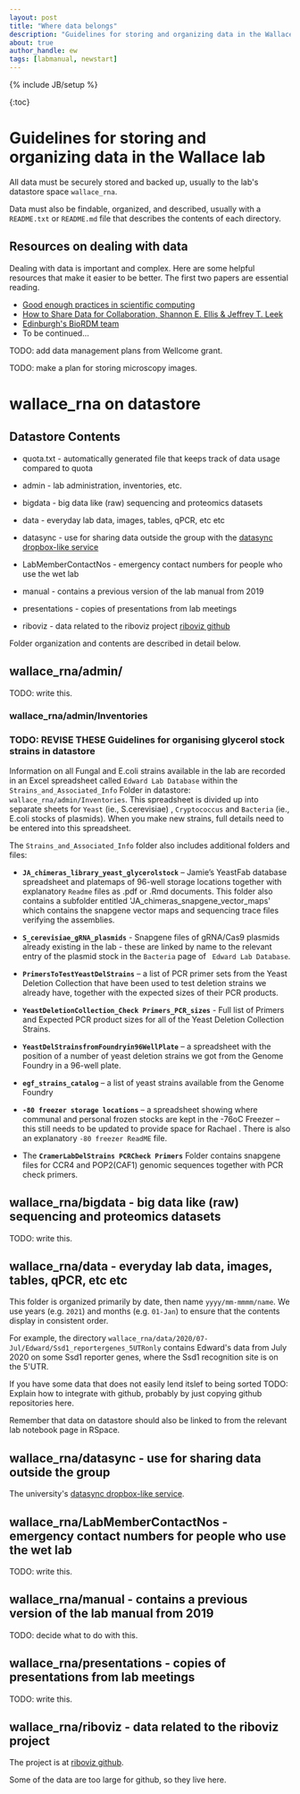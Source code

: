 ```yaml
---
layout: post
title: "Where data belongs"
description: "Guidelines for storing and organizing data in the Wallace lab"
about: true
author_handle: ew
tags: [labmanual, newstart]
---
```

{% include JB/setup %}

{:toc}

# Guidelines for storing and organizing data in the Wallace lab

All data must be securely stored and backed up, usually to the lab's datastore space `wallace_rna`. 

Data must also be findable, organized, and described, usually with a `README.txt` or `README.md` file that describes the contents of each directory.

## Resources on dealing with data

Dealing with data is important and complex.
Here are some helpful resources that make it easier to be better.
The first two papers are essential reading.

* [Good enough practices in scientific computing](https://journals.plos.org/ploscompbiol/article?id=10.1371/journal.pcbi.1005510)
* [How to Share Data for Collaboration, Shannon E. Ellis & Jeffrey T. Leek](https://doi.org/10.1080/00031305.2017.1375987)
* [Edinburgh's BioRDM team](https://www.ed.ac.uk/biology/research/facilities/research-data-management)
* To be continued...

TODO: add data management plans from Wellcome grant.

TODO: make a plan for storing microscopy images.

# wallace_rna on datastore

## Datastore Contents

* quota.txt - automatically generated file that keeps track of data usage compared to quota

* admin - lab administration, inventories, etc.
* bigdata - big data like (raw) sequencing and proteomics datasets
* data - everyday lab data, images, tables, qPCR, etc etc
* datasync - use for sharing data outside the group with the [datasync dropbox-like service](https://www.ed.ac.uk/information-services/computing/desktop-personal/datasync)
* LabMemberContactNos - emergency contact numbers for people who use the wet lab
* manual - contains a previous version of the lab manual from 2019
* presentations - copies of presentations from lab meetings
* riboviz - data related to the riboviz project [riboviz github](https://github.com/riboviz)

Folder organization and contents are described in detail below.

## wallace_rna/admin/

TODO: write this.

### wallace_rna/admin/Inventories

### TODO: REVISE THESE Guidelines for organising glycerol stock strains in datastore

Information on all Fungal and E.coli strains available in the lab are recorded in an Excel spreadsheet called `Edward Lab Database` within the `Strains_and_Associated_Info` Folder in datastore: `wallace_rna/admin/Inventories`. This spreadsheet is divided up into separate sheets for `Yeast` (ie., S.cerevisiae) , `Cryptococcus` and `Bacteria` (ie., E.coli stocks of plasmids). When you make new strains, full details need to be entered into this spreadsheet.

The `Strains_and_Associated_Info` folder also includes additional folders and files:

- **`JA_chimeras_library_yeast_glycerolstock`** – Jamie’s YeastFab database spreadsheet and platemaps of 96-well storage locations together with explanatory `Readme` files as .pdf or .Rmd documents. This folder also contains a subfolder entitled 'JA_chimeras_snapgene_vector_maps' which contains the snapgene vector maps and sequencing trace files verifying the assemblies.

- **`S_cerevisiae_gRNA_plasmids`** -  Snapgene files of gRNA/Cas9 plasmids already existing in the lab - these are linked by name to the relevant entry of the plasmid stock in the `Bacteria` page of ` Edward Lab Database`.

- **`PrimersToTestYeastDelStrains`** – a list of PCR primer sets from the Yeast Deletion Collection that have been used to test deletion strains we already have, together with the expected sizes of their PCR products.

- **`YeastDeletionCollection_Check Primers_PCR_sizes`** - Full list of Primers and Expected PCR product sizes for all of the Yeast Deletion Collection Strains.

- **`YeastDelStrainsfromFoundryin96WellPlate`** – a spreadsheet with the position of a number of yeast deletion strains we got from the Genome Foundry in a 96-well plate.

- **`egf_strains_catalog`** – a list of yeast strains available from the Genome Foundry 

- **`-80 freezer storage locations`** – a spreadsheet showing where communal and personal frozen stocks are kept in the -76oC Freezer – this still needs to be updated to provide space for Rachael . There is also an explanatory `-80 freezer ReadME` file.

- The **`CramerLabDelStrains PCRCheck Primers`** Folder contains snapgene files for CCR4 and POP2(CAF1) genomic sequences together with PCR check primers.

## wallace_rna/bigdata - big data like (raw) sequencing and proteomics datasets

TODO: write this.

## wallace_rna/data - everyday lab data, images, tables, qPCR, etc etc

This folder is organized primarily by date, then name `yyyy/mm-mmmm/name`.
We use years (e.g. `2021`) and months (e.g. `01-Jan`) to ensure that the contents display in consistent order.

For example, the directory `wallace_rna/data/2020/07-Jul/Edward/Ssd1_reportergenes_5UTRonly` contains Edward's data from July 2020 on some Ssd1 reporter genes, where the Ssd1 recognition site is on the 5'UTR.

If you have some data that does not easily lend itslef to being sorted 
TODO: Explain how to integrate with github, probably by just copying github repositories here.

Remember that data on datastore should also be linked to from the relevant lab notebook page in RSpace.


## wallace_rna/datasync - use for sharing data outside the group 

The university's [datasync dropbox-like service](https://www.ed.ac.uk/information-services/computing/desktop-personal/datasync).

## wallace_rna/LabMemberContactNos - emergency contact numbers for people who use the wet lab

TODO: write this.

## wallace_rna/manual - contains a previous version of the lab manual from 2019

TODO: decide what to do with this.

## wallace_rna/presentations - copies of presentations from lab meetings

TODO: write this.

## wallace_rna/riboviz - data related to the riboviz project 

The project is at [riboviz github](https://github.com/riboviz).

Some of the data are too large for github, so they live here.
